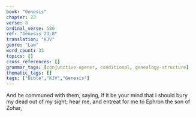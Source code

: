 ```yaml
---
book: "Genesis"
chapter: 23
verse: 8
ordinal_verse: 580
ref: "Genesis 23:8"
translation: "KJV"
genre: "Law"
word_count: 33
topics: []
cross_references: []
grammar_tags: [conjunctive-opener, conditional, genealogy-structure]
thematic_tags: []
tags: ["Bible","KJV","Genesis"]
---
```

And he communed with them, saying, If it be your mind that I should bury my dead out of my sight; hear me, and entreat for me to Ephron the son of Zohar,
